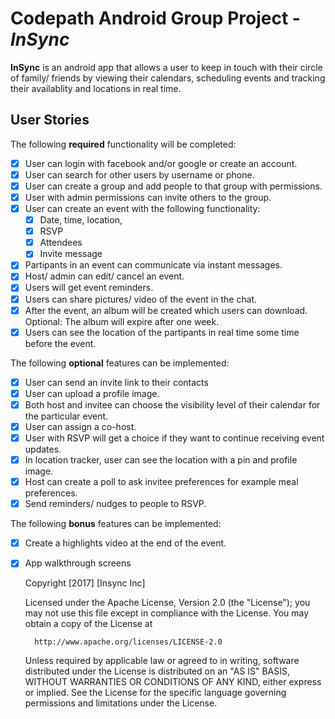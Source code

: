 # Codepath Android Group Project - *InSync*

**InSync** is an android app that allows a user to keep in touch with their circle of family/ friends by viewing their calendars, scheduling events and tracking their availablity and locations in real time.

## User Stories

The following **required** functionality will be completed:

* [x] User can login with facebook and/or google or create an account.
* [x] User can search for other users by username or phone.
* [x] User can create a group and add people to that group with permissions.
* [x] User with admin permissions can invite others to the group.
* [x] User can create an event with the following functionality:
  * [x] Date, time, location,
  * [x] RSVP
  * [x] Attendees
  * [x] Invite message
* [x] Partipants in an event can communicate via instant messages.
* [x] Host/ admin can edit/ cancel an event.
* [x] Users will get event reminders.
* [x] Users can share pictures/ video of the event in the chat.
* [x] After the event, an album will be created which users can download. Optional: The album will expire after one week.
* [x] Users can see the location of the partipants in real time some time before the event.

The following **optional** features can be implemented:

* [x] User can send an invite link to their contacts 
* [x] User can upload a profile image.
* [x] Both host and invitee can choose the visibility level of their calendar for the particular event.
* [x] User can assign a co-host.
* [x] User with RSVP will get a choice if they want to continue receiving event updates.
* [x] In location tracker, user can see the location with a pin and profile image.
* [x] Host can create a poll to ask invitee preferences for example meal preferences.
* [x] Send reminders/ nudges to people to RSVP.

The following **bonus** features can be implemented:

* [x] Create a highlights video at the end of the event.
* [x] App walkthrough screens

    Copyright [2017] [Insync Inc]

    Licensed under the Apache License, Version 2.0 (the "License");
    you may not use this file except in compliance with the License.
    You may obtain a copy of the License at

        http://www.apache.org/licenses/LICENSE-2.0

    Unless required by applicable law or agreed to in writing, software
    distributed under the License is distributed on an "AS IS" BASIS,
    WITHOUT WARRANTIES OR CONDITIONS OF ANY KIND, either express or implied.
    See the License for the specific language governing permissions and
    limitations under the License.
